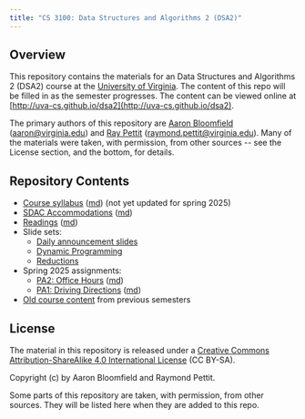 ```yaml
---
title: "CS 3100: Data Structures and Algorithms 2 (DSA2)"
---
```


Overview
--------

This repository contains the materials for an Data Structures and Algorithms 2 (DSA2) course at the [University of Virginia](http://www.virginia.edu).  The content of this repo will be filled in as the semester progresses.  The content can be viewed online at [http://uva-cs.github.io/dsa2](http://uva-cs.github.io/dsa2).

The primary authors of this repository are [Aaron Bloomfield](http://www.cs.virginia.edu/~asb) ([aaron@virginia.edu](<mailto:aaron@virginia.edu>)) and [Ray Pettit](https://engineering.virginia.edu/faculty/raymond-pettit) ([raymond.pettit@virginia.edu](<mailto:raymond.pettit@virginia.edu>)). Many of the materials were taken, with permission, from other sources -- see the License section, and the bottom, for details.


Repository Contents
-------------------

- [Course syllabus](syllabus.html) ([md](syllabus.md)) (not yet updated for spring 2025)
- [SDAC Accommodations](sdac.html) ([md](sdac.md))
- [Readings](readings.html) ([md](readings.md))
- Slide sets:
	- [Daily announcement slides](slides/announcements.html#/)
    - [Dynamic Programming](slides/dp.html#/)
    - [Reductions](slides/reductions.html#/)
- Spring 2025 assignments:
    - [PA2: Office Hours](pa/pa2/index.html) ([md](pa/pa2/index.md))
    - [PA1: Driving Directions](pa/pa1/index.html) ([md](pa/pa1/index.md))
- [Old course content](old.html) from previous semesters

License
-------

The material in this repository is released under a [Creative Commons Attribution-ShareAlike 4.0 International License](http://creativecommons.org/licenses/by-sa/4.0/) (CC BY-SA).

Copyright (c) by Aaron Bloomfield and Raymond Pettit.

Some parts of this repository are taken, with permission, from other sources.  They will be listed here when they are added to this repo.
